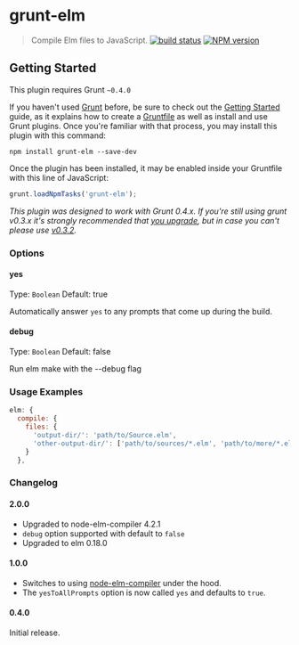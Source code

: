 # grunt-elm
> Compile Elm files to JavaScript. [![build status][1]][2] [![NPM version][3]][4]

## Getting Started

This plugin requires Grunt `~0.4.0`

If you haven't used [Grunt](http://gruntjs.com/) before, be sure to check out the [Getting Started](http://gruntjs.com/getting-started) guide, as it explains how to create a [Gruntfile](http://gruntjs.com/sample-gruntfile) as well as install and use Grunt plugins. Once you're familiar with that process, you may install this plugin with this command:

```shell
npm install grunt-elm --save-dev
```

Once the plugin has been installed, it may be enabled inside your Gruntfile with this line of JavaScript:

```js
grunt.loadNpmTasks('grunt-elm');
```

*This plugin was designed to work with Grunt 0.4.x. If you're still using grunt v0.3.x it's strongly recommended that [you upgrade](http://gruntjs.com/upgrading-from-0.3-to-0.4), but in case you can't please use [v0.3.2](https://github.com/gruntjs/grunt-contrib-coffee/tree/grunt-0.3-stable).*

### Options

#### yes
Type: `Boolean`
Default: true

Automatically answer `yes` to any prompts that come up during the build.

#### debug
Type: `Boolean`
Default: false

Run elm make with the --debug flag

### Usage Examples

```js
elm: {
  compile: {
    files: {
      'output-dir/': 'path/to/Source.elm',
      'other-output-dir/': ['path/to/sources/*.elm', 'path/to/more/*.elm']
    }
  },
```

### Changelog

#### 2.0.0

* Upgraded to node-elm-compiler 4.2.1
* `debug` option supported with default to `false`
* Upgraded to elm 0.18.0

#### 1.0.0

* Switches to using [node-elm-compiler](https://github.com/rtfeldman/node-elm-compiler) under the hood.
* The `yesToAllPrompts` option is now called `yes` and defaults to `true`.

#### 0.4.0

Initial release.

[1]: https://secure.travis-ci.org/rtfeldman/grunt-elm.svg
[2]: https://travis-ci.org/rtfeldman/grunt-elm
[3]: https://badge.fury.io/js/grunt-elm.svg
[4]: https://badge.fury.io/js/grunt-elm
